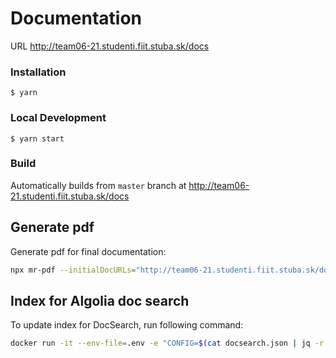 # Documentation

URL http://team06-21.studenti.fiit.stuba.sk/docs

### Installation

```
$ yarn
```

### Local Development

```
$ yarn start
```

### Build

Automatically builds from `master` branch at http://team06-21.studenti.fiit.stuba.sk/docs

## Generate pdf

Generate pdf for final documentation:

```bash
npx mr-pdf --initialDocURLs="http://team06-21.studenti.fiit.stuba.sk/docs/" --contentSelector="article" --paginationSelector=".pagination-nav__item--next > a" --excludeSelectors=".margin-vert--xl a,.theme-doc-toc-mobile" --coverTitle="Tímový projekt - SmartBrew"
```

## Index for Algolia doc search

To update index for DocSearch, run following command:

```bash
docker run -it --env-file=.env -e "CONFIG=$(cat docsearch.json | jq -r tostring)" algolia/docsearch-scraper
```

